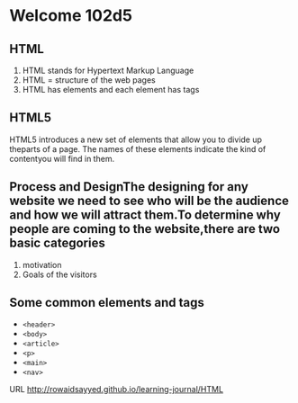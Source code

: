 # Welcome 102d5
## HTML
1. HTML stands for Hypertext Markup Language
2. HTML = structure of the web pages
3. HTML has elements and each element has tags
## HTML5
HTML5 introduces a new set of elements that allow you to divide up theparts of a page. The names of these elements indicate the kind of contentyou will find in them.
## Process and DesignThe designing for any website we need to see who will be the audience  and how we will attract them.To determine why people are coming to the website,there are two basic categories 
1. motivation
2. Goals of the visitors
## Some common elements and tags
- `<header>`
- `<body>`
- `<article>`
- `<p>`
- `<main>`
- `<nav>`


URL
http://rowaidsayyed.github.io/learning-journal/HTML